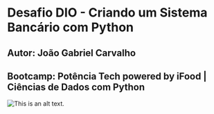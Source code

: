 # Desafio DIO - Criando um Sistema Bancário com Python

## Autor: João Gabriel Carvalho
## Bootcamp: Potência Tech powered by iFood | Ciências de Dados com Python
![This is an alt text.](https://hermes.dio.me/tracks/49c408ad-800d-416d-b77c-681add1be673.png "This is a sample image.")